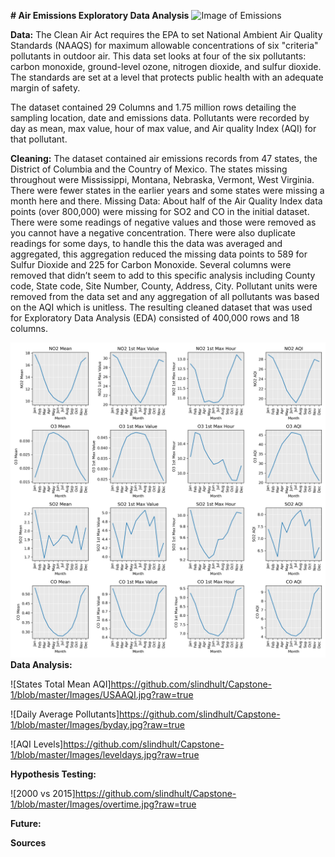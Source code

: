 **# Air Emissions Exploratory Data Analysis**
![Image of Emissions](https://www.sciencealert.com/images/2019-03/processed/COALuseIncreasing2018_1024.jpg)

**Data:**
The Clean Air Act requires the EPA to set National Ambient Air Quality Standards (NAAQS) for maximum allowable concentrations of six "criteria" pollutants in outdoor air. This data set looks at four of the six pollutants: carbon monoxide, ground-level ozone, nitrogen dioxide, and sulfur dioxide. The standards are set at a level that protects public health with an adequate margin of safety. 

The dataset contained 29 Columns and 1.75 million rows detailing the sampling location, date and emissions data. Pollutants were recorded by day as mean, max value, hour of max value, and Air quality Index (AQI) for that pollutant.


**Cleaning:**
The dataset contained air emissions records from 47 states, the District of Columbia and the Country of Mexico.  The states missing throughout were Mississippi, Montana, Nebraska, Vermont, West Virginia.  There were fewer states in the earlier years and some states were missing a month here and there.
Missing Data:  About half of the Air Quality Index data points (over 800,000) were missing for SO2 and CO in the initial dataset.  There were some readings of negative values and those were removed as you cannot have a negative concentration.  There were also duplicate readings for some days, to handle this the data was averaged and aggregated,  this aggregation reduced the missing data points to 589 for Sulfur Dioxide and 225 for Carbon Monoxide.  Several columns were removed that didn’t seem to add to this specific analysis including County code, State code, Site Number, County, Address, City.  Pollutant units were removed from the data set and any aggregation of all pollutants was based on the AQI which is unitless.
The resulting cleaned dataset that was used for Exploratory Data Analysis (EDA) consisted of 400,000 rows and 18 columns.



![Monthly Average Pollutants](https://github.com/slindhult/Capstone-1/blob/master/Images/monthly.jpg?raw=true)
**Data Analysis:**

![States Total Mean AQI]https://github.com/slindhult/Capstone-1/blob/master/Images/USAAQI.jpg?raw=true


![Daily Average Pollutants]https://github.com/slindhult/Capstone-1/blob/master/Images/byday.jpg?raw=true

![AQI Levels]https://github.com/slindhult/Capstone-1/blob/master/Images/leveldays.jpg?raw=true


**Hypothesis Testing:**

![2000 vs 2015]https://github.com/slindhult/Capstone-1/blob/master/Images/overtime.jpg?raw=true

**Future:**


**Sources**

